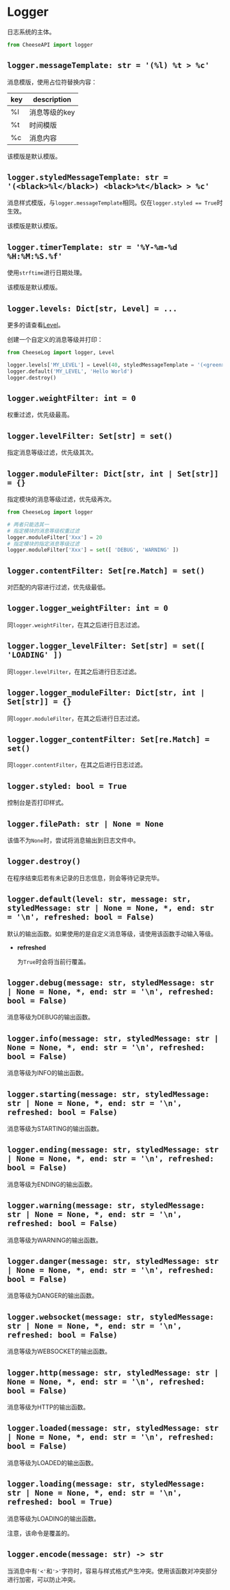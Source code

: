 # **Logger**

日志系统的主体。

```python
from CheeseAPI import logger
```

## **`logger.messageTemplate: str = '(%l) %t > %c'`**

消息模版，使用占位符替换内容：

| key | description |
| - | - |
| %l | 消息等级的key |
| %t | 时间模版 |
| %c | 消息内容 |

该模版是默认模版。

## **`logger.styledMessageTemplate: str = '(<black>%l</black>) <black>%t</black> > %c'`**

消息样式模版，与`logger.messageTemplate`相同。仅在`logger.styled == True`时生效。

该模版是默认模版。

## **`logger.timerTemplate: str = '%Y-%m-%d %H:%M:%S.%f'`**

使用`strftime`进行日期处理。

该模版是默认模版。

## **`logger.levels: Dict[str, Level] = ...`**

更多的请查看[Level]('./Level.md')。

创建一个自定义的消息等级并打印：

```python
from CheeseLog import logger, Level

logger.levels['MY_LEVEL'] = Level(40, styledMessageTemplate = '(<green>%l</green>) <black>%t</black> > %c')
logger.default('MY_LEVEL', 'Hello World')
logger.destroy()
```

## **`logger.weightFilter: int = 0`**

权重过滤，优先级最高。

## **`logger.levelFilter: Set[str] = set()`**

指定消息等级过滤，优先级其次。

## **`logger.moduleFilter: Dict[str, int | Set[str]] = {}`**

指定模块的消息等级过滤，优先级再次。

```python
from CheeseLog import logger

# 两者只能选其一
# 指定模块的消息等级权重过滤
logger.moduleFilter['Xxx'] = 20
# 指定模块的指定消息等级过滤
logger.moduleFilter['Xxx'] = set([ 'DEBUG', 'WARNING' ])
```

## **`logger.contentFilter: Set[re.Match] = set()`**

对匹配的内容进行过滤，优先级最低。

## **`logger.logger_weightFilter: int = 0`**

同`logger.weightFilter`，在其之后进行日志过滤。

## **`logger.logger_levelFilter: Set[str] = set([ 'LOADING' ])`**

同`logger.levelFilter`，在其之后进行日志过滤。

## **`logger.logger_moduleFilter: Dict[str, int | Set[str]] = {}`**

同`logger.moduleFilter`，在其之后进行日志过滤。

## **`logger.logger_contentFilter: Set[re.Match] = set()`**

同`logger.contentFilter`，在其之后进行日志过滤。

## **`logger.styled: bool = True`**

控制台是否打印样式。

## **`logger.filePath: str | None = None`**

该值不为`None`时，尝试将消息输出到日志文件中。

## **`logger.destroy()`**

在程序结束后若有未记录的日志信息，则会等待记录完毕。

## **`logger.default(level: str, message: str, styledMessage: str | None = None, *, end: str = '\n', refreshed: bool = False)`**

默认的输出函数。如果使用的是自定义消息等级，请使用该函数手动输入等级。

- **refreshed**

    为`True`时会将当前行覆盖。

## **`logger.debug(message: str, styledMessage: str | None = None, *, end: str = '\n', refreshed: bool = False)`**

消息等级为DEBUG的输出函数。

## **`logger.info(message: str, styledMessage: str | None = None, *, end: str = '\n', refreshed: bool = False)`**

消息等级为INFO的输出函数。

## **`logger.starting(message: str, styledMessage: str | None = None, *, end: str = '\n', refreshed: bool = False)`**

消息等级为STARTING的输出函数。

## **`logger.ending(message: str, styledMessage: str | None = None, *, end: str = '\n', refreshed: bool = False)`**

消息等级为ENDING的输出函数。

## **`logger.warning(message: str, styledMessage: str | None = None, *, end: str = '\n', refreshed: bool = False)`**

消息等级为WARNING的输出函数。

## **`logger.danger(message: str, styledMessage: str | None = None, *, end: str = '\n', refreshed: bool = False)`**

消息等级为DANGER的输出函数。

## **`logger.websocket(message: str, styledMessage: str | None = None, *, end: str = '\n', refreshed: bool = False)`**

消息等级为WEBSOCKET的输出函数。

## **`logger.http(message: str, styledMessage: str | None = None, *, end: str = '\n', refreshed: bool = False)`**

消息等级为HTTP的输出函数。

## **`logger.loaded(message: str, styledMessage: str | None = None, *, end: str = '\n', refreshed: bool = False)`**

消息等级为LOADED的输出函数。

## **`logger.loading(message: str, styledMessage: str | None = None, *, end: str = '\n', refreshed: bool = True)`**

消息等级为LOADING的输出函数。

注意，该命令是覆盖的。

## **`logger.encode(message: str) -> str`**

当消息中有`'<'`和`'>'`字符时，容易与样式格式产生冲突。使用该函数对冲突部分进行加密，可以防止冲突。

